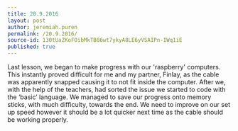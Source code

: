 ```yaml
---
title: 20.9.2016
layout: post
author: jeremiah.puren
permalink: /20.9.2016/
source-id: 130tUaZKoFOibMkTB86wt7ykyA8LE6yVSAIPn-IWq1iE
published: true
---
```

Last lesson, we began to make progress with our 'raspberry' computers. This instantly proved difficult for me and my partner, Finlay, as the cable was apparently snapped causing it to not fit inside the computer. After we, with the help of the teachers, had sorted the issue we started to code with the ‘basic’ language. We managed to save our progress onto memory sticks, with much difficulty, towards the end. We need to improve on our set up speed however it should be a lot quicker next time as the cable should be working properly.

